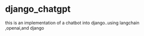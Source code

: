 # django_chatgpt
this is an implementation of a chatbot into django..using langchain ,openai,and django
